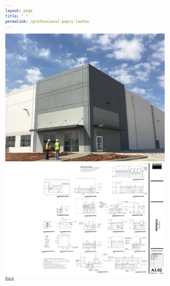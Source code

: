 ```yaml
---
layout: page
title: " "
permalink: /professional-pepsi-lawton
---
```


<img alt="PEPSICO distribution center image" align="middle" src="/assets/prof-pepsico-distribution-center-image.jpg">
<img alt="PEPSICO distribution center drawings" align="middle" src="/assets/prof-pepsico-distribution-center-drawing.jpg">
<a style="color:DarkSlateGray" align="right" href="{{site.url}}/portfolio/"> <small> Back </small> </a>